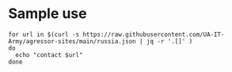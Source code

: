 # Sample use

```shell
for url in $(curl -s https://raw.githubusercontent.com/UA-IT-Army/agressor-sites/main/russia.json | jq -r '.[]' )
do 
  echo "contact $url"
done
```
